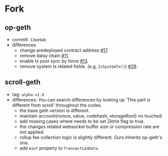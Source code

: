 # Fork

## op-geth

- commit: `13ee9ab`
- differences
  - change predeployed contract address [#17](https://github.com/wemixkanvas/go-ethereum/pull/17).
  - remove daisy chain [#11](https://github.com/wemixkanvas/go-ethereum/pull/11).
  - enable tx pool sync by force [#13](https://github.com/wemixkanvas/go-ethereum/pull/13).
  - remove system tx related fields. (e.g, `IsSystemTx()`) [#29](https://github.com/wemixkanvas/go-ethereum/pull/29).

## scroll-geth

- tag: `alpha-v1.9`
- differences: You can search differences by looking up 'This part is different from scroll' throughout the codes.
  - the base geth version is different.
  - maintain account{nonce, value, codehash, storageRoot} no touched.
  - add missing cases where needs to be set Zktrie flag to true.
  - the changes related websocket buffer size or compression rate are not applied.
  - rollup fee collection logic is slightly different. Ours inherits op-geth's one.
  - add `mint` property to `TransactionData`.
